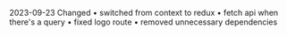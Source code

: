 2023-09-23
Changed
• switched from context to redux
• fetch api when there's a query 
• fixed logo route
• removed unnecessary dependencies

